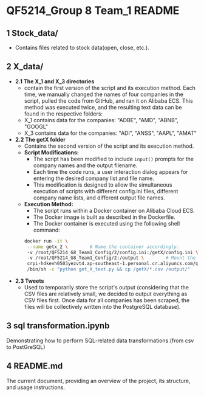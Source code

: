 # QF5214_Group 8 Team_1 README    

## 1 Stock_data/
- Contains files related to stock data(open, close, etc.).
  
## 2 X_data/
- **2.1 The X_1 and X_3 directories**
  - contain the first version of the script and its execution method. Each time, we manually changed the names of four companies in the script, pulled the code from GitHub, and ran it on Alibaba ECS. This method was executed twice, and the resulting text data can be found in the respective folders:
  - X_1 contains data for the companies: "ADBE", "AMD", "ABNB", "GOOGL"
  - X_3 contains data for the companies: "ADI", "ANSS", "AAPL", "AMAT"
- **2.2 The getX folder**
  - Contains the second version of the script and its execution method.
  - **Script Modifications:**
    - The script has been modified to include `input()` prompts for the company names and the output filename.
    - Each time the code runs, a user interaction dialog appears for entering the desired company list and file name.
    - This modification is designed to allow the simultaneous execution of scripts with different config.ini files, different company name lists, and different output file names.
  - **Execution Method:**
    - The script runs within a Docker container on Alibaba Cloud ECS.
    - The Docker image is built as described in the Dockerfile.
    - The Docker container is executed using the following shell command:
    ```sh
    docker run -it \
     --name getx_2 \        # Name the container accordingly.
     -v /root/QF5214_G8_Team1_Config/2/config.ini:/getX/config.ini \        # Mount the host's config.ini file into the container at /getX/config.ini.
     -v /root/QF5214_G8_Team1_Config/2:/output \        # Mount the host directory to /output in the container for saving output files.
     crpi-hdkevh0503yezvt4.ap-southeast-1.personal.cr.aliyuncs.com/qf5214_g8t1_getx/qf5214_g8:latest \        # Specify the Docker image to use from the Alibaba Cloud Container Registry.
     /bin/sh -c "python get_X_text.py && cp /getX/*.csv /output/"        # Run a shell command that executes the Python script and then copies any CSV files from /getX to /output.
    ```
- **2.3 Tweets**
  - Used to temporarily store the script's output (considering that the CSV files are relatively small, we decided to output everything as CSV files first. Once data for all companies has been scraped, the files will be collectively written into the PostgreSQL database).

## 3 sql transformation.ipynb
  Demonstrating how to perform SQL-related data transformations.(from csv to PostGreSQL)

## 4 README.md
  The current document, providing an overview of the project, its structure, and usage instructions.

